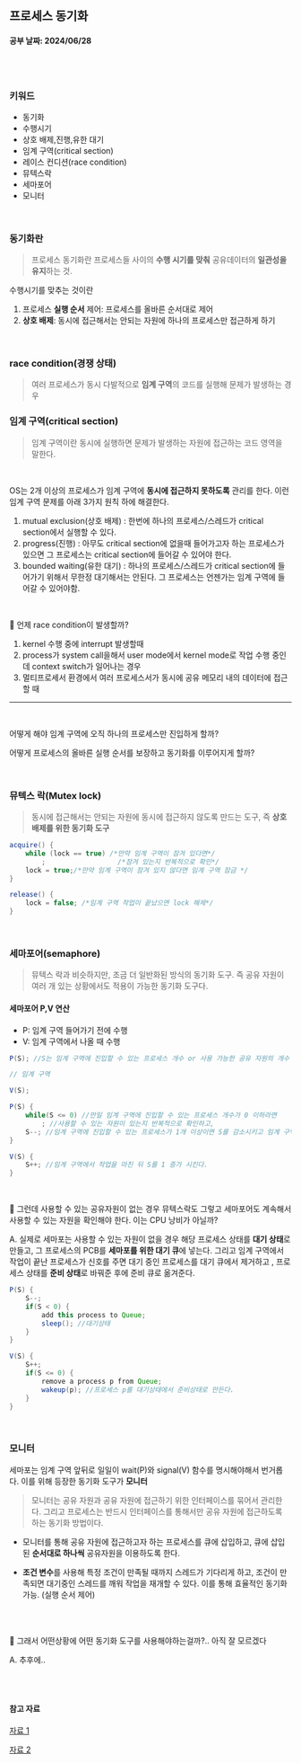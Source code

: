 ## 프로세스 동기화 
#### 공부 날짜: 2024/06/28

<br><br>
### 키워드
- 동기화
- 수행시기
- 상호 배제,진행,유한 대기 
- 임계 구역(critical section)
- 레이스 컨디션(race condition)
- 뮤텍스락
- 세마포어
- 모니터 

<br>


### 동기화란 
> 프로세스 동기화란 프로세스들 사이의 **수행 시기를 맞춰** 공유데이터의 **일관성을 유지**하는 것. 

수행시기를 맞추는 것이란 
1. 프로세스 **실행 순서** 제어: 프로세스를 올바른 순서대로 제어
2. **상호 배제**: 동시에 접근해서는 안되는 자원에 하나의 프로세스만 접근하게 하기


<br>

### race condition(경쟁 상태)
> 여러 프로세스가 동시 다발적으로 **임계 구역**의 코드를 실행해 문제가 발생하는 경우 


### 임계 구역(critical section) 
> 임계 구역이란 동시에 실행하면 문제가 발생하는 자원에 접근하는 코드 영역을 말한다. 

<br>

OS는 2개 이상의 프로세스가 임계 구역에 **동시에 접근하지 못하도록** 관리를 한다. 이런 임계 구역 문제를 아래 3가지 원칙 하에 해결한다. 
1. mutual exclusion(상호 배제) : 한번에 하나의 프로세스/스레드가 critical section에서 실행할 수 있다.
2. progress(진행) : 아무도 critical section에 없을때 들어가고자 하는 프로세스가 있으면 그 프로세스는 critical section에 들어갈 수 있어야 한다. 
3. bounded waiting(유한 대기) : 하나의 프로세스/스레드가 critical section에 들어가기 위해서 무한정 대기해서는 안된다. 그 프로세스는 언젠가는 임계 구역에 들어갈 수 있어야함. 

<br>

🤔 언제 race condition이 발생할까? 
1. kernel 수행 중에 interrupt 발생할때 
2. process가 system call을해서 user mode에서 kernel mode로 작업 수행 중인데 context switch가 일어나는 경우
3. 멀티프로세서 환경에서 여러 프로세스서가 동시에 공유 메모리 내의 데이터에 접근할 때 


---

<br>

어떻게 해야 임계 구역에 오직 하나의 프로세스만 진입하게 할까? 

어떻게 프로세스의 올바른 실행 순서를 보장하고 동기화를 이루어지게 할까?

<br>

### 뮤텍스 락(Mutex lock)
> 동시에 접근해서는 안되는 자원에 동시에 접근하지 않도록 만드는 도구, 즉 **상호 배제를 위한 동기화 도구** 

```java
acquire() {
    while (lock == true) /*만약 임계 구역이 잠겨 있다면*/
        ;                  /*잠겨 있는지 반복적으로 확인*/
    lock = true;/*만약 임계 구역이 잠겨 있지 않다면 임계 구역 잠금 */
}

release() {
    lock = false; /*임계 구역 작업이 끝났으면 lock 해제*/
}

```

<br>

### 세마포어(semaphore)
> 뮤텍스 락과 비슷하지만, 조금 더 일반화된 방식의 동기화 도구. 즉 공유 자원이 여러 개 있는 상황에서도 적용이 가능한 동기화 도구다. 

#### 세마포어 P,V 연산
- P: 임계 구역 들어가기 전에 수행 
- V: 임계 구역에서 나올 때 수행 

```java
P(S); //S는 임계 구역에 진입할 수 있는 프로세스 개수 or 사용 가능한 공유 자원의 개수 

// 임계 구역

V(S);
```
```java
P(S) {
    while(S <= 0) //만일 임계 구역에 진입할 수 있는 프로세스 개수가 0 이하라면
        ; //사용할 수 있는 자원이 있는지 반복적으로 확인하고, 
    S--; //임계 구역에 진입할 수 있는 프로세스가 1개 이상이면 S를 감소시키고 임계 구역에 진입한다.
}

V(S) {
    S++; //임계 구역에서 작업을 마친 뒤 S를 1 증가 시킨다. 
}
```

<br>

🤔 그런데 사용할 수 있는 공유자원이 없는 경우 뮤텍스락도 그렇고 세마포어도 계속해서 사용할 수 있는 자원을 확인해야 한다. 이는 CPU 낭비가 아닐까?

A. 실제로 세마포는 사용할 수 있는 자원이 없을 경우 해당 프로세스 상태를 **대기 상태**로 만들고, 그 프로세스의 PCB를 **세마포를 위한 대기 큐**에 넣는다. 그리고 임계 구역에서 작업이 끝난 프로세스가 신호를 주면 대기 중인 프로세스를 대기 큐에서 제거하고 , 프로세스 상태를 **준비 상태**로 바꿔준 후에 준비 큐로 옮겨준다. 

```java
P(S) {
    S--;
    if(S < 0) {
        add this process to Queue;
        sleep(); //대기상태 
    }
}

V(S) {
    S++;
    if(S <= 0) {
        remove a process p from Queue; 
        wakeup(p); //프로세스 p를 대기상태에서 준비상태로 만든다. 
    }
}
```

<br>

### 모니터 
세마포는 임계 구역 앞뒤로 일일이 wait(P)와 signal(V) 함수를 명시해야해서 번거롭다. 이를 위해 등장한 동기화 도구가 **모니터**
> 모니터는 공유 자원과 공유 자원에 접근하기 위한 인터페이스를 묶어서 관리한다. 그리고 프로세스는 반드시 인터페이스를 통해서만 공유 자원에 접근하도록 하는 동기화 방법이다. 


- 모니터를 통해 공유 자원에 접근하고자 하는 프로세스를 큐에 삽입하고, 큐에 삽입된 **순서대로 하나씩** 공유자원을 이용하도록 한다. 

- **조건 변수**를 사용해 특정 조건이 만족될 때까지 스레드가 기다리게 하고, 조건이 만족되면 대기중인 스레드를 깨워 작업을 재개할 수 있다. 이를 통해 효율적인 동기화 가능. (실행 순서 제어) 


<br><br>

🤔 그래서 어떤상황에 어떤 동기화 도구를 사용해야하는걸까?.. 아직 잘 모르겠다 

A. 추후에.. 


<br><br>

#### 참고 자료
[자료 1](https://github.com/devSquad-study/2023-CS-Study/blob/main/OS/os_process_synchronization.md)

[자료 2](https://gyoogle.dev/blog/computer-science/operating-system/Semaphore%20&%20Mutex.html)